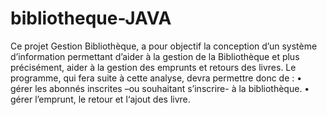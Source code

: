 # bibliotheque-JAVA
Ce projet Gestion Bibliothèque, a pour objectif la conception d’un système d’information permettant d’aider à la gestion de la Bibliothèque et plus précisément, aider à la gestion des emprunts et retours des livres.  Le programme, qui fera suite à cette analyse, devra permettre donc de :  • gérer les abonnés inscrites –ou souhaitant s’inscrire- à la bibliothèque.
           • gérer l’emprunt, le retour et l‘ajout des livre.
